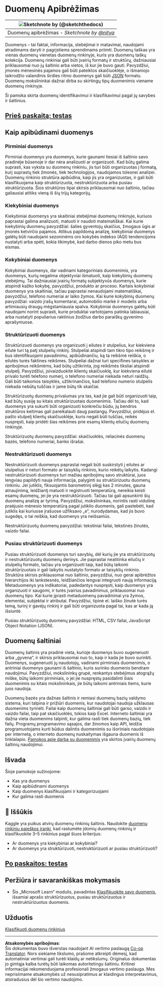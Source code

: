 <!--
CO_OP_TRANSLATOR_METADATA:
{
  "original_hash": "12339119c0165da569a93ddba05f9339",
  "translation_date": "2025-09-05T16:15:34+00:00",
  "source_file": "1-Introduction/03-defining-data/README.md",
  "language_code": "lt"
}
-->
# Duomenų Apibrėžimas

|![ Sketchnote by [(@sketchthedocs)](https://sketchthedocs.dev) ](../../sketchnotes/03-DefiningData.png)|
|:---:|
|Duomenų apibrėžimas - _Sketchnote by [@nitya](https://twitter.com/nitya)_ |

Duomenys – tai faktai, informacija, stebėjimai ir matavimai, naudojami atradimams daryti ir pagrįstiems sprendimams priimti. Duomenų taškas yra vienas duomenų vienetas duomenų rinkinyje, kuris yra duomenų taškų kolekcija. Duomenų rinkiniai gali būti įvairių formatų ir struktūrų, dažniausiai priklausomai nuo jų šaltinio arba vietos, iš kur jie buvo gauti. Pavyzdžiui, įmonės mėnesinės pajamos gali būti pateiktos skaičiuoklėje, o išmaniojo laikrodžio valandinis širdies ritmo duomenys gali būti [JSON](https://stackoverflow.com/a/383699) formatu. Duomenų mokslininkai dažnai dirba su skirtingų tipų duomenimis viename duomenų rinkinyje.

Ši pamoka skirta duomenų identifikavimui ir klasifikavimui pagal jų savybes ir šaltinius.

## [Prieš paskaitą: testas](https://ff-quizzes.netlify.app/en/ds/quiz/4)
## Kaip apibūdinami duomenys

### Pirminiai duomenys
Pirminiai duomenys yra duomenys, kurie gaunami tiesiai iš šaltinio savo pradinėje būsenoje ir dar nėra analizuoti ar organizuoti. Kad būtų galima suprasti, kas vyksta su duomenų rinkiniu, jis turi būti organizuotas į formatą, kurį suprastų tiek žmonės, tiek technologijos, naudojamos tolesnei analizei. Duomenų rinkinio struktūra apibūdina, kaip jis yra organizuotas, ir gali būti klasifikuojama kaip struktūrizuota, nestruktūrizuota arba pusiau struktūrizuota. Šios struktūros tipai skirsis priklausomai nuo šaltinio, tačiau galiausiai atitiks vieną iš šių trijų kategorijų.

### Kiekybiniai duomenys
Kiekybiniai duomenys yra skaitiniai stebėjimai duomenų rinkinyje, kuriuos paprastai galima analizuoti, matuoti ir naudoti matematiškai. Kai kurie kiekybinių duomenų pavyzdžiai: šalies gyventojų skaičius, žmogaus ūgis ar įmonės ketvirčio pajamos. Atlikus papildomą analizę, kiekybiniai duomenys galėtų būti naudojami sezoninėms oro kokybės indekso (AQI) tendencijoms nustatyti arba spėti, kokia tikimybė, kad darbo dienos piko metu bus eismas.

### Kokybiniai duomenys
Kokybiniai duomenys, dar vadinami kategoriniais duomenimis, yra duomenys, kurių negalima objektyviai išmatuoti, kaip kiekybinių duomenų stebėjimų. Tai dažniausiai įvairių formatų subjektyvūs duomenys, kurie atspindi kažko kokybę, pavyzdžiui, produkto ar proceso. Kartais kokybiniai duomenys yra skaitiniai, tačiau paprastai nenaudojami matematiškai, pavyzdžiui, telefono numeriai ar laiko žymos. Kai kurie kokybinių duomenų pavyzdžiai: vaizdo įrašų komentarai, automobilio markė ir modelis arba artimiausių draugų mėgstamiausia spalva. Kokybiniai duomenys galėtų būti naudojami norint suprasti, kurie produktai vartotojams patinka labiausiai, arba nustatyti populiarius raktinius žodžius darbo paraiškų gyvenimo aprašymuose.

### Struktūrizuoti duomenys
Struktūrizuoti duomenys yra organizuoti į eilutes ir stulpelius, kur kiekviena eilutė turi tą patį stulpelių rinkinį. Stulpeliai atspindi tam tikro tipo reikšmę ir bus identifikuojami pavadinimu, apibūdinančiu, ką ta reikšmė reiškia, o eilutės turės faktines reikšmes. Stulpeliai dažnai turi specifines taisykles ar apribojimus reikšmėms, kad būtų užtikrinta, jog reikšmės tiksliai atspindi stulpelį. Pavyzdžiui, įsivaizduokite klientų skaičiuoklę, kur kiekviena eilutė privalo turėti telefono numerį, o telefono numeriai niekada neturi raidžių. Gali būti taikomos taisyklės, užtikrinančios, kad telefono numerio stulpelis niekada nebūtų tuščias ir jame būtų tik skaičiai.

Struktūrizuotų duomenų privalumas yra tas, kad jie gali būti organizuoti taip, kad būtų susiję su kitais struktūrizuotais duomenimis. Tačiau dėl to, kad duomenys yra sukurti būti organizuoti konkrečiu būdu, jų bendros struktūros keitimas gali pareikalauti daug pastangų. Pavyzdžiui, pridėjus el. pašto stulpelį klientų skaičiuoklėje, kuris negali būti tuščias, reikės nuspręsti, kaip pridėti šias reikšmes prie esamų klientų eilučių duomenų rinkinyje.

Struktūrizuotų duomenų pavyzdžiai: skaičiuoklės, reliacinės duomenų bazės, telefono numeriai, banko išrašai.

### Nestruktūrizuoti duomenys
Nestruktūrizuoti duomenys paprastai negali būti suskirstyti į eilutes ar stulpelius ir neturi formato ar taisyklių rinkinio, kurio reikėtų laikytis. Kadangi nestruktūrizuoti duomenys turi mažiau apribojimų savo struktūrai, juos lengviau papildyti nauja informacija, palyginti su struktūrizuotu duomenų rinkiniu. Jei jutiklis, fiksuojantis barometrinį slėgį kas 2 minutes, gauna atnaujinimą, leidžiantį matuoti ir registruoti temperatūrą, nereikia keisti esamų duomenų, jei jie yra nestruktūrizuoti. Tačiau tai gali apsunkinti šių duomenų analizę ar tyrimą. Pavyzdžiui, mokslininkas, norintis rasti vidutinę praėjusio mėnesio temperatūrą pagal jutiklio duomenis, gali pastebėti, kad jutiklis kai kuriuose įrašuose užfiksavo „e“, nurodydamas, kad jis buvo sugedęs, o tai reiškia, kad duomenys yra neišsamūs.

Nestruktūrizuotų duomenų pavyzdžiai: tekstiniai failai, tekstinės žinutės, vaizdo failai.

### Pusiau struktūrizuoti duomenys
Pusiau struktūrizuoti duomenys turi savybių, dėl kurių jie yra struktūrizuotų ir nestruktūrizuotų duomenų derinys. Jie paprastai neatitinka eilučių ir stulpelių formato, tačiau yra organizuoti taip, kad būtų laikomi struktūrizuotais ir gali laikytis nustatyto formato ar taisyklių rinkinio. Struktūra skirsis priklausomai nuo šaltinio, pavyzdžiui, nuo gerai apibrėžtos hierarchijos iki lankstesnės, leidžiančios lengvai integruoti naują informaciją. Metaduomenys yra indikatoriai, padedantys nuspręsti, kaip duomenys yra organizuoti ir saugomi, ir turės įvairius pavadinimus, priklausomai nuo duomenų tipo. Kai kurie įprasti metaduomenų pavadinimai yra žymos, elementai, subjektai ir atributai. Pavyzdžiui, tipinė el. laiško žinutė turės temą, turinį ir gavėjų rinkinį ir gali būti organizuota pagal tai, kas ar kada ją išsiuntė.

Pusiau struktūrizuotų duomenų pavyzdžiai: HTML, CSV failai, JavaScript Object Notation (JSON).

## Duomenų šaltiniai

Duomenų šaltinis yra pradinė vieta, kurioje duomenys buvo sugeneruoti arba „gyvena“, ir skirsis priklausomai nuo to, kaip ir kada jie buvo surinkti. Duomenys, sugeneruoti jų naudotojų, vadinami pirminiais duomenimis, o antriniai duomenys gaunami iš šaltinio, kuris surinko duomenis bendram naudojimui. Pavyzdžiui, mokslininkų grupė, renkantys stebėjimus atogrąžų miške, būtų laikomi pirminiais, o jei jie nuspręstų pasidalinti šiais duomenimis su kitais mokslininkais, jie būtų laikomi antriniais tiems, kurie juos naudoja.

Duomenų bazės yra dažnas šaltinis ir remiasi duomenų bazių valdymo sistema, kuri talpina ir prižiūri duomenis, kur naudotojai naudoja užklausas duomenims tyrinėti. Failai kaip duomenų šaltiniai gali būti garso, vaizdo ir vaizdo failai, taip pat skaičiuoklės, tokios kaip Excel. Interneto šaltiniai yra dažna vieta duomenims talpinti, kur galima rasti tiek duomenų bazių, tiek failų. Programų programavimo sąsajos, dar žinomos kaip API, leidžia programuotojams kurti būdus dalintis duomenimis su išoriniais naudotojais per internetą, o interneto duomenų nuskaitymas išgauna duomenis iš tinklalapio. [Pamokos apie darbą su duomenimis](../../../../../../../../../2-Working-With-Data) yra skirtos įvairių duomenų šaltinių naudojimui.

## Išvada

Šioje pamokoje sužinojome:

- Kas yra duomenys
- Kaip apibūdinami duomenys
- Kaip duomenys klasifikuojami ir kategorizuojami
- Kur galima rasti duomenis

## 🚀 Iššūkis

Kaggle yra puikus atvirų duomenų rinkinių šaltinis. Naudokite [duomenų rinkinių paieškos įrankį](https://www.kaggle.com/datasets), kad rastumėte įdomių duomenų rinkinių ir klasifikuokite 3–5 rinkinius pagal šiuos kriterijus:

- Ar duomenys yra kiekybiniai ar kokybiniai?
- Ar duomenys yra struktūrizuoti, nestruktūrizuoti ar pusiau struktūrizuoti?

## [Po paskaitos: testas](https://ff-quizzes.netlify.app/en/ds/quiz/5)

## Peržiūra ir savarankiškas mokymasis

- Šis „Microsoft Learn“ modulis, pavadintas [Klasifikuokite savo duomenis](https://docs.microsoft.com/en-us/learn/modules/choose-storage-approach-in-azure/2-classify-data), išsamiai aprašo struktūrizuotus, pusiau struktūrizuotus ir nestruktūrizuotus duomenis.

## Užduotis

[Klasifikuoti duomenų rinkinius](assignment.md)

---

**Atsakomybės apribojimas**:  
Šis dokumentas buvo išverstas naudojant AI vertimo paslaugą [Co-op Translator](https://github.com/Azure/co-op-translator). Nors siekiame tikslumo, prašome atkreipti dėmesį, kad automatiniai vertimai gali turėti klaidų ar netikslumų. Originalus dokumentas jo gimtąja kalba turėtų būti laikomas autoritetingu šaltiniu. Kritinei informacijai rekomenduojama profesionali žmogaus vertimo paslauga. Mes neprisiimame atsakomybės už nesusipratimus ar klaidingus interpretavimus, atsiradusius dėl šio vertimo naudojimo.